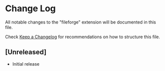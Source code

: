# Change Log

All notable changes to the "fileforge" extension will be documented in this file.

Check [Keep a Changelog](http://keepachangelog.com/) for recommendations on how to structure this file.

## [Unreleased]

- Initial release